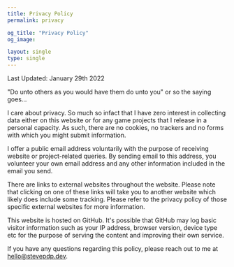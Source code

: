 ```yaml
---
title: Privacy Policy
permalink: privacy

og_title: "Privacy Policy"
og_image: 

layout: single
type: single
---
```


Last Updated: January 29th 2022

"Do unto others as you would have them do unto you" or so the saying goes...

I care about privacy. So much so infact that I have zero interest in collecting data either on this website or for any game projects that I release in a personal capacity. As such, there are no cookies, no trackers and no forms with which you might submit information.

I offer a public email address voluntarily with the purpose of receiving website or project-related queries. By sending email to this address, you volunteer your own email address and any other information included in the email you send.

There are links to external websites throughout the website. Please note that clicking on one of these links will take you to another website which likely does include some tracking. Please refer to the privacy policy of those specific external websites for more information.

This website is hosted on GitHub. It's possible that GitHub may log basic visitor information such as your IP address, browser version, device type etc for the purpose of serving the content and improving their own service.

If you have any questions regarding this policy, please reach out to me at hello@stevepdp.dev.